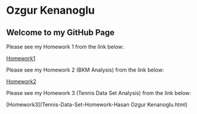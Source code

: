 
# Ozgur Kenanoglu

## Welcome to my GitHub Page

Please see my Homework 1 from the link below: 

[Homework1](Ozgur-Kenanoglu-Homework.html)

Please see my Homework 2 (BKM Analysis) from the link below: 

[Homework2](BKM-Assisgment---Hasan-Ozgur-Kenanoglu.html)

Please see my Homework 3 (Tennis Data Set Analysis) from the link below: 

[Homework3](Tennis-Data-Set-Homework-Hasan Ozgur Kenanoglu.html)
